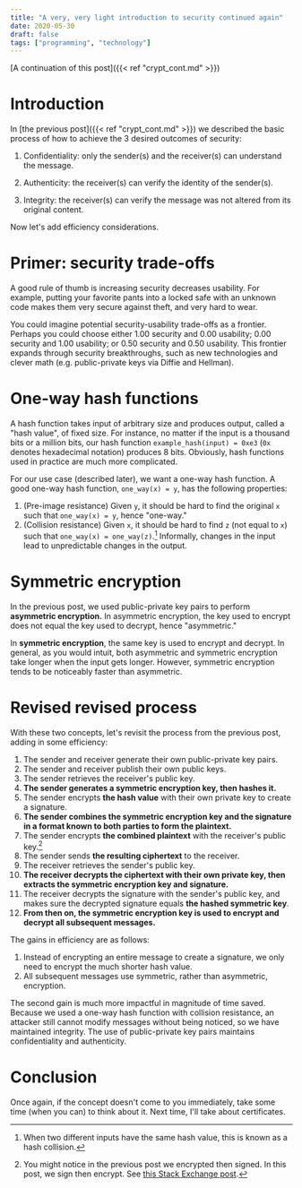 ```yaml
---
title: "A very, very light introduction to security continued again"
date: 2020-05-30
draft: false
tags: ["programming", "technology"]
---
```

[A continuation of this post]({{< ref "crypt_cont.md" >}})
# Introduction
In [the previous post]({{< ref "crypt_cont.md" >}}) we described the basic process of how to achieve the 3 desired outcomes of security:
1. Confidentiality: only the sender(s) and the receiver(s) can understand the message.

2. Authenticity: the receiver(s) can verify the identity of the sender(s).

3. Integrity: the receiver(s) can verify the message was not altered from its original content.

Now let's add efficiency considerations.
# Primer: security trade-offs
A good rule of thumb is increasing security decreases usability. For example, putting your favorite pants into a locked safe with an unknown code makes them very secure against theft, and very hard to wear.

You could imagine potential security-usability trade-offs as a frontier. Perhaps you could choose either 1.00 security and 0.00 usability; 0.00 security and 1.00 usability; or 0.50 security and 0.50 usability. This frontier expands through security breakthroughs, such as new technologies and clever math (e.g. public-private keys via Diffie and Hellman).
# One-way hash functions
A hash function takes input of arbitrary size and produces output, called a "hash value", of fixed size. For instance, no matter if the input is a thousand bits or a million bits, our hash function `example_hash(input) = 0xe3` (`0x` denotes hexadecimal notation) produces 8 bits. Obviously, hash functions used in practice are much more complicated.

For our use case (described later), we want a one-way hash function. A good one-way hash function, `one_way(x) = y`, has the following properties:
1. (Pre-image resistance) Given `y`, it should be hard to find the original `x` such that `one_way(x) = y`, hence "one-way."
2. (Collision resistance) Given `x`, it should be hard to find `z` (not equal to `x`) such that `one_way(x) = one_way(z)`.[^1] Informally, changes in the input lead to unpredictable changes in the output.
[^1]: When two different inputs have the same hash value, this is known as a hash collision.
# Symmetric encryption
In the previous post, we used public-private key pairs to perform **asymmetric encryption.** In asymmetric encryption, the key used to encrypt does not equal the key used to decrypt, hence "asymmetric."

In **symmetric encryption**, the same key is used to encrypt and decrypt. In general, as you would intuit, both asymmetric and symmetric encryption take longer when the input gets longer. However, symmetric encryption tends to be noticeably faster than asymmetric.
# Revised revised process
With these two concepts, let's revisit the process from the previous post, adding in some efficiency:
1. The sender and receiver generate their own public-private key pairs.
2. The sender and receiver publish their own public keys.
3. The sender retrieves the receiver's public key.
4. **The sender generates a symmetric encryption key, then hashes it.**
5. The sender encrypts **the hash value** with their own private key to create a signature.
6. **The sender combines the symmetric encryption key and the signature in a format known to both parties to form the plaintext.**
7. The sender encrypts **the combined plaintext** with the receiver's public key.[^2]
8. The sender sends **the resulting ciphertext** to the receiver.
9. The receiver retrieves the sender's public key.
10. **The receiver decrypts the ciphertext with their own private key, then extracts the symmetric encryption key and signature.** 
11. The receiver decrypts the signature with the sender's public key, and makes sure the decrypted signature equals **the hashed symmetric key**.
12. **From then on, the symmetric encryption key is used to encrypt and decrypt all subsequent messages.**
[^2]: You might notice in the previous post we encrypted then signed. In this post, we sign then encrypt. See [this Stack Exchange post](https://crypto.stackexchange.com/questions/5458/should-we-sign-then-encrypt-or-encrypt-then-sign).

The gains in efficiency are as follows:
1. Instead of encrypting an entire message to create a signature, we only need to encrypt the much shorter hash value.
2. All subsequent messages use symmetric, rather than asymmetric, encryption.

The second gain is much more impactful in magnitude of time saved. Because we used a one-way hash function with collision resistance, an attacker still cannot modify messages without being noticed, so we have maintained integrity. The use of public-private key pairs maintains confidentiality and authenticity.
# Conclusion
Once again, if the concept doesn't come to you immediately, take some time (when you can) to think about it. Next time, I'll take about certificates.
